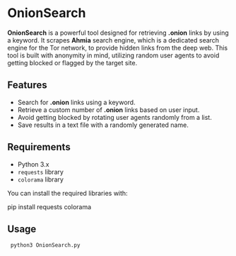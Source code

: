 # OnionSearch

**OnionSearch** is a powerful tool designed for retrieving **.onion** links by using a keyword. It scrapes **Ahmia** search engine, which is a dedicated search engine for the Tor network, to provide hidden links from the deep web. This tool is built with anonymity in mind, utilizing random user agents to avoid getting blocked or flagged by the target site.

## Features

- Search for **.onion** links using a keyword.
- Retrieve a custom number of **.onion** links based on user input.
- Avoid getting blocked by rotating user agents randomly from a list.
- Save results in a text file with a randomly generated name.
 
## Requirements

- Python 3.x
- `requests` library
- `colorama` library

You can install the required libraries with:

pip install requests colorama

## Usage 
```bash
 python3 OnionSearch.py
